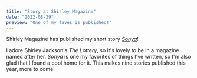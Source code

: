 ```yaml
---
title: "Story at Shirley Magazine"
date: "2022-08-29"
preview: "One of my faves is published!"
---
```


Shirley Magazine has published my short story [_Sonya_](https://www.shirleymag.com/#block-c19a90456738da6b06b0)!

I adore Shirley Jackson's _The Lottery_, so it's lovely to be in a magazine named after her. _Sonya_ is one my favorites of things I've written, so I'm also glad that I found a cool home for it. This makes nine stories published this year, more to come!
